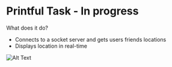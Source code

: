 # Printful Task - In progress

What does it do?
- Connects to a socket server and gets users friends locations
- Displays location in real-time

![Alt Text](demo.gif)
